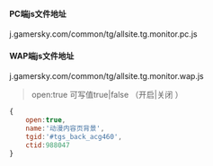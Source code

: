 #### PC端js文件地址
j.gamersky.com/common/tg/allsite.tg.monitor.pc.js  
#### WAP端js文件地址
j.gamersky.com/common/tg/allsite.tg.monitor.wap.js

> open:true 可写值true|false （开启|关闭 ）
```javascript
{
    open:true,
    name:'动漫内容页背景',
    tgid:'#tgs_back_acg460',
    ctid:988047
}
```